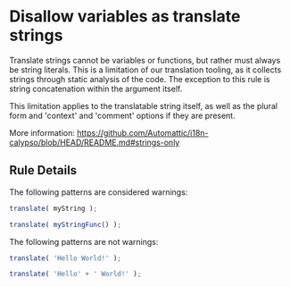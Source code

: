 # Disallow variables as translate strings

Translate strings cannot be variables or functions, but rather must always be string literals. This is a limitation of our translation tooling, as it collects strings through static analysis of the code. The exception to this rule is string concatenation within the argument itself.

This limitation applies to the translatable string itself, as well as the plural form and 'context' and 'comment' options if they are present.

More information: <https://github.com/Automattic/i18n-calypso/blob/HEAD/README.md#strings-only>

## Rule Details

The following patterns are considered warnings:

```js
translate( myString );

translate( myStringFunc() );
```

The following patterns are not warnings:

```js
translate( 'Hello World!' );

translate( 'Hello' + ' World!' );
```
